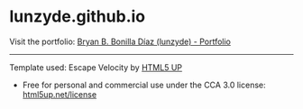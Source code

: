 # lunzyde.github.io
Visit the portfolio: [Bryan B. Bonilla Díaz (lunzyde) - Portfolio](https://lunzyde.github.io/)

<hr>

Template used: Escape Velocity by [HTML5 UP](https://html5up.net/)
- Free for personal and commercial use under the CCA 3.0 license: [html5up.net/license](https://html5up.net/license)
